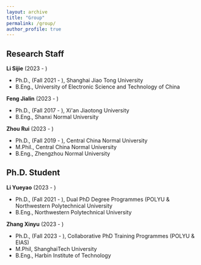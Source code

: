 ```yaml
---
layout: archive
title: "Group"
permalink: /group/
author_profile: true
---
```


## Research Staff

**Li Sijie** (2023 - )
- Ph.D., (Fall 2021 - ), Shanghai Jiao Tong University
- B.Eng., University of Electronic Science and Technology of China

**Feng Jialin** (2023 - )
- Ph.D., (Fall 2017 - ), Xi'an Jiaotong University
- B.Eng., Shanxi Normal University

**Zhou Rui** (2023 - )
- Ph.D., (Fall 2019 - ), Central China Normal University 
- M.Phil., Central China Normal University
- B.Eng., Zhengzhou Normal University

## Ph.D. Student

**Li Yueyao** (2023 - )
- Ph.D., (Fall 2021 - ), Dual PhD Degree Programmes (POLYU & Northwestern Polytechnical University
- B.Eng., Northwestern Polytechnical University

**Zhang Xinyu** (2023 - )
- Ph.D., (Fall 2023 - ), Collaborative PhD Training Programmes (POLYU & EIAS)
- M.Phil, ShanghaiTech University
- B.Eng., Harbin Institute of Technology 

